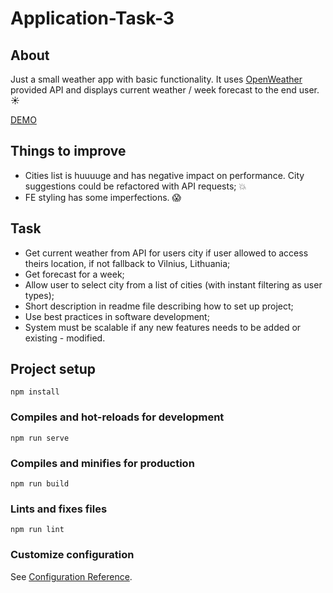 # Application-Task-3

## About 

Just a small weather app with basic functionality. It uses [OpenWeather](https://openweathermap.org) provided API and displays current weather / week forecast to the end user. :sunny:

[DEMO](https://application-task-3.vercel.app/)

## Things to improve
- Cities list is huuuuge and has negative impact on performance. City suggestions could be refactored with API requests; :boom:
- FE styling has some imperfections. :scream:

## Task
- Get current weather from API for users city if user allowed to access theirs location, if
not fallback to Vilnius, Lithuania;
- Get forecast for a week;
- Allow user to select city from a list of cities (with instant filtering as user types);
- Short description in readme file describing how to set up project;
- Use best practices in software development;
- System must be scalable if any new features needs to be added or existing -
modified.

## Project setup
```
npm install
```

### Compiles and hot-reloads for development
```
npm run serve
```

### Compiles and minifies for production
```
npm run build
```

### Lints and fixes files
```
npm run lint
```

### Customize configuration
See [Configuration Reference](https://cli.vuejs.org/config/).
